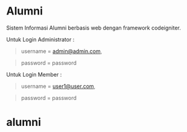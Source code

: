 # Alumni
Sistem Informasi Alumni berbasis web dengan framework codeigniter.

Untuk Login Administrator : 

> username = admin@admin.com,

> password = password

Untuk Login Member :

> username = user1@user.com,

> password = password

# alumni

